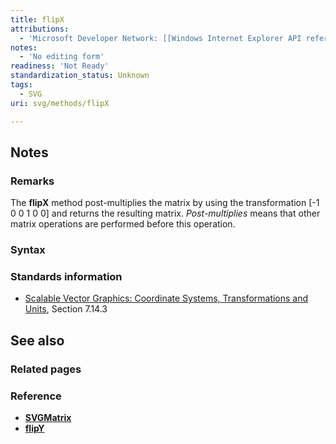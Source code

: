 ```yaml
---
title: flipX
attributions:
  - 'Microsoft Developer Network: [[Windows Internet Explorer API reference](http://msdn.microsoft.com/en-us/library/ie/hh828809%28v=vs.85%29.aspx) Article]'
notes:
  - 'No editing form'
readiness: 'Not Ready'
standardization_status: Unknown
tags:
  - SVG
uri: svg/methods/flipX

---
```

## Notes

### Remarks

The **flipX** method post-multiplies the matrix by using the transformation [-1 0 0 1 0 0] and returns the resulting matrix. *Post-multiplies* means that other matrix operations are performed before this operation.

### Syntax

### Standards information

-   [Scalable Vector Graphics: Coordinate Systems, Transformations and Units](http://go.microsoft.com/fwlink/p/?linkid=204735), Section 7.14.3

## See also

### Related pages

### Reference

-   [**SVGMatrix**](/svg/objects/SVGMatrix)
-   [**flipY**](/svg/methods/flipY)
